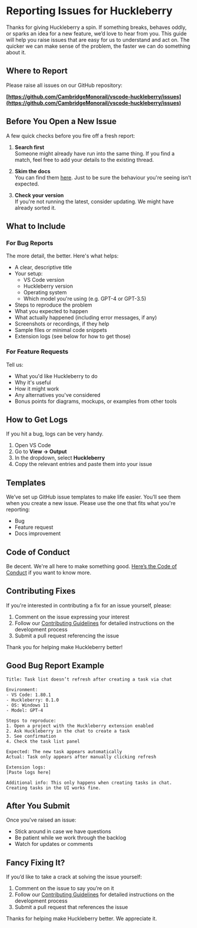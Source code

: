 # Reporting Issues for Huckleberry

Thanks for giving Huckleberry a spin. If something breaks, behaves oddly, or sparks an idea for a new feature, we’d love to hear from you. This guide will help you raise issues that are easy for us to understand and act on. The quicker we can make sense of the problem, the faster we can do something about it.

## Where to Report

Please raise all issues on our GitHub repository:

**[https://github.com/CambridgeMonorail/vscode-huckleberry/issues](https://github.com/CambridgeMonorail/vscode-huckleberry/issues)**

## Before You Open a New Issue

A few quick checks before you fire off a fresh report:

1. **Search first**  
   Someone might already have run into the same thing. If you find a match, feel free to add your details to the existing thread.

2. **Skim the docs**  
   You can find them [here](https://cambridgemonorail.github.io/vscode-huckleberry/). Just to be sure the behaviour you're seeing isn’t expected.

3. **Check your version**  
   If you're not running the latest, consider updating. We might have already sorted it.

## What to Include

### For Bug Reports

The more detail, the better. Here's what helps:

- A clear, descriptive title  
- Your setup:
  - VS Code version  
  - Huckleberry version  
  - Operating system  
  - Which model you're using (e.g. GPT-4 or GPT-3.5)  
- Steps to reproduce the problem  
- What you expected to happen  
- What actually happened (including error messages, if any)  
- Screenshots or recordings, if they help  
- Sample files or minimal code snippets  
- Extension logs (see below for how to get those)

### For Feature Requests

Tell us:

- What you'd like Huckleberry to do  
- Why it's useful  
- How it might work  
- Any alternatives you've considered  
- Bonus points for diagrams, mockups, or examples from other tools

## How to Get Logs

If you hit a bug, logs can be very handy.

1. Open VS Code  
2. Go to **View → Output**  
3. In the dropdown, select **Huckleberry**  
4. Copy the relevant entries and paste them into your issue

## Templates

We’ve set up GitHub issue templates to make life easier. You’ll see them when you create a new issue. Please use the one that fits what you're reporting:

- Bug  
- Feature request  
- Docs improvement

## Code of Conduct

Be decent. We're all here to make something good. [Here’s the Code of Conduct](CODE_OF_CONDUCT.md) if you want to know more.

## Contributing Fixes

If you're interested in contributing a fix for an issue yourself, please:

1. Comment on the issue expressing your interest  
2. Follow our [Contributing Guidelines](CONTRIBUTING.md) for detailed instructions on the development process  
3. Submit a pull request referencing the issue  

Thank you for helping make Huckleberry better!

## Good Bug Report Example

```
Title: Task list doesn’t refresh after creating a task via chat

Environment:
- VS Code: 1.80.1  
- Huckleberry: 0.1.0  
- OS: Windows 11  
- Model: GPT-4  

Steps to reproduce:
1. Open a project with the Huckleberry extension enabled  
2. Ask Huckleberry in the chat to create a task  
3. See confirmation  
4. Check the task list panel  

Expected: The new task appears automatically  
Actual: Task only appears after manually clicking refresh  

Extension logs:  
[Paste logs here]

Additional info: This only happens when creating tasks in chat. Creating tasks in the UI works fine.
```

## After You Submit

Once you've raised an issue:

- Stick around in case we have questions  
- Be patient while we work through the backlog  
- Watch for updates or comments

## Fancy Fixing It?

If you’d like to take a crack at solving the issue yourself:

1. Comment on the issue to say you’re on it  
2. Follow our [Contributing Guidelines](CONTRIBUTING.md) for detailed instructions on the development process 
3. Submit a pull request that references the issue

Thanks for helping make Huckleberry better. We appreciate it.

